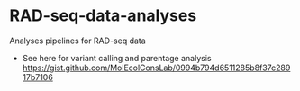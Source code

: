 # RAD-seq-data-analyses
Analyses pipelines for RAD-seq data
* See here for variant calling and parentage analysis https://gist.github.com/MolEcolConsLab/0994b794d6511285b8f37c28917b7106
